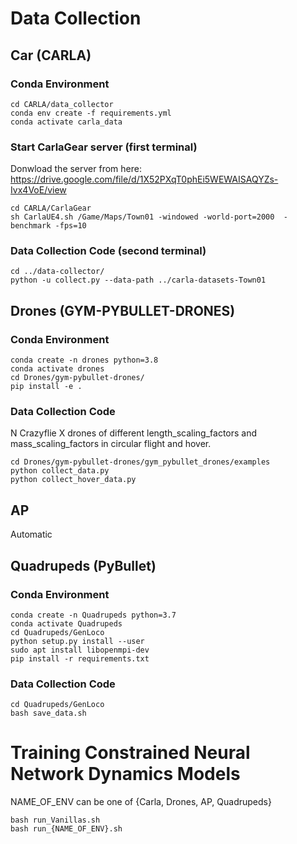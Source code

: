 # Data Collection
## Car (CARLA)
### Conda Environment
```
cd CARLA/data_collector
conda env create -f requirements.yml
conda activate carla_data
```

### Start CarlaGear server (first terminal)
Donwload the server from here: https://drive.google.com/file/d/1X52PXqT0phEi5WEWAISAQYZs-Ivx4VoE/view
```
cd CARLA/CarlaGear
sh CarlaUE4.sh /Game/Maps/Town01 -windowed -world-port=2000  -benchmark -fps=10
```

### Data Collection Code (second terminal)
```
cd ../data-collector/
python -u collect.py --data-path ../carla-datasets-Town01
```

## Drones (GYM-PYBULLET-DRONES)
### Conda Environment
```
conda create -n drones python=3.8
conda activate drones
cd Drones/gym-pybullet-drones/
pip install -e .
```

### Data Collection Code
N Crazyflie X drones of different length_scaling_factors and mass_scaling_factors in circular flight and hover.
```
cd Drones/gym-pybullet-drones/gym_pybullet_drones/examples
python collect_data.py
python collect_hover_data.py
```

## AP 
Automatic

## Quadrupeds (PyBullet)
### Conda Environment
```
conda create -n Quadrupeds python=3.7
conda activate Quadrupeds
cd Quadrupeds/GenLoco
python setup.py install --user
sudo apt install libopenmpi-dev
pip install -r requirements.txt
```

### Data Collection Code
```
cd Quadrupeds/GenLoco
bash save_data.sh
```

# Training Constrained Neural Network Dynamics Models
NAME_OF_ENV can be one of {Carla, Drones, AP, Quadrupeds}
```
bash run_Vanillas.sh
bash run_{NAME_OF_ENV}.sh
```

